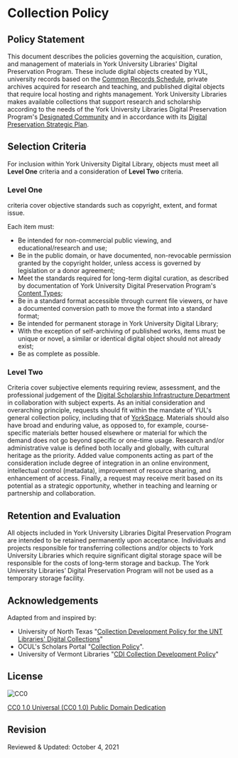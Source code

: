 # Collection Policy

## Policy Statement

This document describes the policies governing the acquisition, curation, and management of materials in York University Libraries' Digital Preservation Program. These include digital objects created by YUL, university records based on the [Common Records Schedule](https://crs.apps06.yorku.ca/), private archives acquired for research and teaching, and published digital objects that require local hosting and rights management. York University Libraries makes available collections that support research and scholarship according to the needs of the York University Libraries Digital Preservation Program's [Designated Community](https://digital.library.yorku.ca/documentation/digital-preservation-designated-community-definition) and in accordance with its [Digital Preservation Strategic Plan](https://digital.library.yorku.ca/documentation/digital-preservation-strategic-plan). 
  
## Selection Criteria

For inclusion within York University Digital Library, objects must meet all **Level One** criteria and a consideration of **Level Two** criteria.

### Level One

criteria cover objective standards such as copyright, extent, and format issue.

Each item must:

* Be intended for non-commercial public viewing, and educational/research and use;
* Be in the public domain, or have documented, non-revocable permission granted by the copyright holder, unless access is governed by legislation or a donor agreement;
* Meet the standards required for long-term digital curation, as described by documentation of York University Digital Preservation Program's [Content Types](https://digital.library.yorku.ca/documentation/content-types);
* Be in a standard format accessible through current file viewers, or have a documented conversion path to move the format into a standard format;
* Be intended for permanent storage in York University Digital Library;
* With the exception of self-archiving of published works, items must be unique or novel, a similar or identical digital object should not already exist;
* Be as complete as possible. 

### Level Two

Criteria cover subjective elements requiring review, assessment, and the professional judgement of the [Digital Scholarship Infrastructure Department](https://www.library.yorku.ca/web/about-us/departments/digital-scholarship-infrastructure/) in collaboration with subject experts. As an initial consideration and overarching principle, requests should fit within the mandate of YUL's general collection policy, including that of [YorkSpace](https://yorkspace.library.yorku.ca/xmlui/). Materials should also have broad and enduring value, as opposed to, for example, course-specific materials better housed elsewhere or material for which the demand does not go beyond specific or one-time usage. Research and/or administrative value is defined both locally and globally, with cultural heritage as the priority. Added value components acting as part of the consideration include degree of integration in an online environment, intellectual control (metadata), improvement of resource sharing, and enhancement of access. Finally, a request may receive merit based on its potential as a strategic opportunity, whether in teaching and learning or partnership and collaboration.

## Retention and Evaluation

All objects included in York University Libraries Digital Preservation Program are intended to be retained permanently upon acceptance. Individuals and projects responsible for transferring collections and/or objects to York University Libraries which require significant digital storage space will be responsible for the costs of long-term storage and backup. The York University Libraries’ Digital Preservation Program will not be used as a temporary storage facility. 

## Acknowledgements

Adapted from and inspired by:

* University of North Texas "[Collection Development Policy for the UNT Libraries' Digital Collections](http://www.library.unt.edu/policies/collection-development/collection-development-policy-unt-libraries-digital-collections)"
* OCUL's Scholars Portal "[Collection Policy](https://spotdocs.scholarsportal.info/display/OAIS/Collection+Policy)".
* University of Vermont Libraries "[CDI Collection Development Policy](http://cdi.uvm.edu/about/colldev)"

## License

![CC0](https://i.creativecommons.org/p/zero/1.0/88x31.png "CC0")

[CC0 1.0 Universal (CC0 1.0) Public Domain Dedication](http://creativecommons.org/publicdomain/zero/1.0/)

## Revision

Reviewed & Updated: October 4, 2021 
